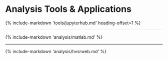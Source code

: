 # Analysis Tools & Applications

{% include-markdown 'tools/jupyterhub.md' heading-offset=1 %}

---

{% include-markdown 'analysis/matlab.md' %}

---

{% include-markdown 'analysis/hvsrweb.md' %}

<!--
---

include-markdown 'analysis/swbatch.md' %}
-->
